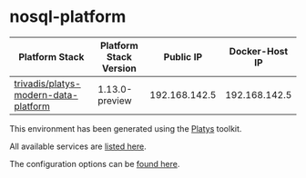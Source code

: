 # nosql-platform

| Platform Stack | Platform Stack Version | Public IP | Docker-Host IP
|-------------- |------|------------|------------
| [ trivadis/platys-modern-data-platform ](https://hub.docker.com/repository/docker/trivadis/platys-modern-data-platform) | 1.13.0-preview | 192.168.142.5 | 192.168.142.5


This environment has been generated using the [Platys](http://github.com/trivadispf/platys) toolkit.

All available services are [listed here](services).

The configuration options can be [found here](configuration).
